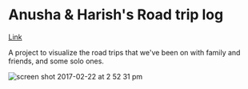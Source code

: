 # Anusha & Harish's Road trip log
[Link](https://d3fhb6r01zied7.cloudfront.net/)

A project to visualize the road trips that we've been on with family and friends, and some solo ones.

![screen shot 2017-02-22 at 2 52 31 pm](https://cloud.githubusercontent.com/assets/18266617/23236583/95032fb6-f90e-11e6-8b2e-481d38a396e7.png)
